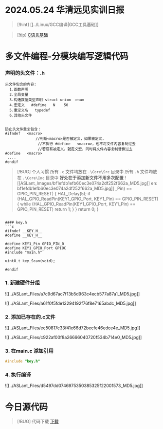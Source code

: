 # 2024.05.24 华清远见实训日报

> [!hint] [[../Linux/GCC编译|GCC工具基础]]

> [!tip] [C语言基础](https://www.bookstack.cn/read/wangdoc-clang-tutorial/docs-syntax.md)

# 多文件编程-分模块编写逻辑代码
### 声明的头文件：.h
```text
头文件包含的内容:
  1.函数声明
  2.全局变量
  3.构造数据类型声明 struct union  enum
  4.宏定义   #define   N    50
  5.重定义名   typedef
  6.其他头文件


防止头文件重复包含：
#ifndef   <macro>    
              //判断<macro>是否被定义，如果被定义，
               //不执行 #define   <macro>，也不将文件内容复制过去
               //若没有被定义，就定义宏，同时将文件内容复制替换过去
#define   <macro>
 ....
#endif

```

> [!BUG] 个人习惯
所有 `.c` 文件均放在 `.\Core\Src` 目录中
所有 `.h` 文件均放在 `.\Core\Inc` 目录中
**好处在于添加新文件不用多次配置**
![[ASLant_Images/bf1efdb1efb60ec3e074a2df252f662a_MD5.jpg]]
[](../ASLant_Files/bf1efdb1efb60ec3e074a2df252f662a_MD5.jpg)en: bf1efdb1efb60ec3e074a2df252f662a_MD5.jpg]]
[](../ASLant_Files/bf1efdb1efb60ec3e074a2df252f662a_MD5.jpg)_Pin) == GPIO_PIN_RESET)
    {
        HAL_Delay(5);
        if (HAL_GPIO_ReadPin(KEY1_GPIO_Port, KEY1_Pin) == GPIO_PIN_RESET)
        {
            while (HAL_GPIO_ReadPin(KEY1_GPIO_Port, KEY1_Pin) == GPIO_PIN_RESET)
                return 1;
        }
    }
    return 0;
}

```

#### key.h
```c
#ifndef __KEY_H__
#define __KEY_H__

#define KEY1_Pin GPIO_PIN_0
#define KEY1_GPIO_Port GPIOC
#include "main.h"

uint8_t key_Scan(void);

#endif

```

### 1. 新建硬件分组
![[../ASLant_Files/a7c9d67ac7f13b5d963c4ecb577a87a1_MD5.jpg]]


![[../ASLant_Files/a61f0f5fde13294192f76f8e7165abdc_MD5.jpg]]
### 2. 添加已存在的.c文件
![[../ASLant_Files/ec50817c33f41e66d72becfe46edce4e_MD5.jpg]]

![[../ASLant_Files/c922af00f8a26666040720f534b714e0_MD5.jpg]]
### 3. 在main.c 添加引用
```c
#include "key.h"
```
### 4. 执行编译
![[../ASLant_Files/d5497dd0746975350385325f22001573_MD5.jpg]]

# 今日源代码

> [!BUG] 代码下载
> [下载](https://aslant.top/Cloud/OneDrive/Encryption/2024%E5%AE%9E%E8%AE%AD/Mechanical_Arm.7z)